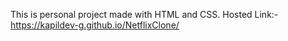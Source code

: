 This is personal project made with HTML and CSS. 
Hosted Link:- https://kapildev-g.github.io/NetflixClone/

